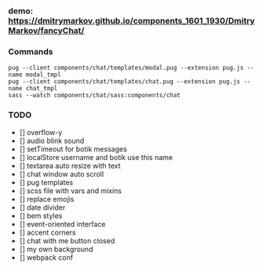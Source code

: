 ### demo: https://dmitrymarkov.github.io/components_1601_1930/DmitryMarkov/fancyChat/

### Commands
```
pug --client components/chat/templates/modal.pug --extension pug.js --name modal_tmpl
pug --client components/chat/templates/chat.pug --extension pug.js --name chat_tmpl
sass --watch components/chat/sass:components/chat
```
### TODO

- [] overflow-y
- [] audio blink sound
- [] setTimeout for botik messages
- [] localStore username and botik use this name
- [] textarea auto resize with text
- [] chat window auto scroll
- [] pug templates
- [] scss file with vars and mixins
- [] replace emojis
- [] date divider
- [] bem styles
- [] event-oriented interface
- [] accent corners
- [] chat with me button closed
- [] my own background
- [] webpack conf